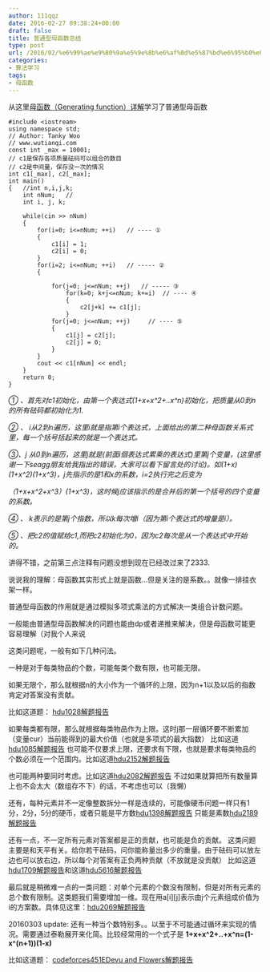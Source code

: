 ```yaml
---
author: 111qqz
date: 2016-02-27 09:38:24+00:00
draft: false
title: 普通型母函数总结
type: post
url: /2016/02/%e6%99%ae%e9%80%9a%e5%9e%8b%e6%af%8d%e5%87%bd%e6%95%b0%e6%80%bb%e7%bb%93/
categories:
- 算法学习
tags:
- 母函数
---
```


从这里[母函数（Generating function）详解](http://www.wutianqi.com/?p=596)学习了普通型母函数

    
    #include <iostream>
    using namespace std;
    // Author: Tanky Woo
    // www.wutianqi.com
    const int _max = 10001; 
    // c1是保存各项质量砝码可以组合的数目
    // c2是中间量，保存没一次的情况
    int c1[_max], c2[_max];   
    int main()
    {	//int n,i,j,k;
    	int nNum;   // 
    	int i, j, k;
     
    	while(cin >> nNum)
    	{
    		for(i=0; i<=nNum; ++i)   // ---- ①
    		{
    			c1[i] = 1;
    			c2[i] = 0;
    		}
    		for(i=2; i<=nNum; ++i)   // ----- ②
    		{
     
    			for(j=0; j<=nNum; ++j)   // ----- ③
    				for(k=0; k+j<=nNum; k+=i)  // ---- ④
    				{
    					c2[j+k] += c1[j];
    				}
    			for(j=0; j<=nNum; ++j)     // ---- ⑤
    			{
    				c1[j] = c2[j];
    				c2[j] = 0;
    			}
    		}
    		cout << c1[nNum] << endl;
    	}
    	return 0;
    }
    
    


_① 、首先对c1初始化，由第一个表达式(1+x+x^2+..x^n)初始化，把质量从0到n的所有砝码都初始化为1._

_② 、 i从2到n遍历，这里i就是指第i个表达式，上面给出的第二种母函数关系式里，每一个括号括起来的就是一个表达式。_

_③、j 从0到n遍历，这里j就是(前面i個表达式累乘的表达式)里第j个变量，(这里感谢一下seagg朋友给我指出的错误，大家可以看下留言处的讨论)。如(1+x)(1+x^2)(1+x^3)，j先指示的是1和x的系数，i=2执行完之后变为_

_（1+x+x^2+x^3）(1+x^3)，这时候j应该指示的是合并后的第一个括号的四个变量的系数。_

_④ 、 k表示的是第j个指数，所以k每次增i（因为第i个表达式的增量是i）。_

_⑤ 、把c2的值赋给c1,而把c2初始化为0，因为c2每次是从一个表达式中开始的。_

讲得不错，之前第三点注释有问题没想到现在已经改过来了2333.



说说我的理解：母函数其实形式上就是函数...但是关注的是系数。。就像一排挂衣架一样。

普通型母函数的作用就是通过模拟多项式乘法的方式解决一类组合计数问题。

一般能由普通型母函数解决的问题也能由dp或者递推来解决，但是母函数可能更容易理解（对我个人来说

这类问题呢，一般有如下几种问法。

一种是对于每类物品的个数，可能每类个数有限，也可能无限。

如果无限个，那么就根据n的大小作为一个循环的上限，因为n+1以及以后的指数肯定对答案没有贡献。

比如这道题： [hdu1028解题报告](https://111qqz.com/wordpress/2016/02/hdu1028/)

如果每类都有限，那么就根据每类物品作为上限。这时j那一层循环要不断累加（变量cur）当前能得到的最大价值（也就是多项式的最大指数） 比如这道[hdu1085解题报告](https://111qqz.com/wordpress/2016/02/hdu1085/)
也可能不仅要求上限，还要求有下限，也就是要求每类物品的个数必须在一个范围内。比如这道[hdu2152解题报告](https://111qqz.com/wordpress/2016/02/hdu2152/)

也可能两种要同时考虑。比如这道[hdu2082解题报告](https://111qqz.com/wordpress/2016/02/hdu2082/) 不过如果就算把所有数量算上也不会太大（数组存不下）的话，不考虑也可以（我懒）

还有，每种元素并不一定像整数拆分一样是连续的，可能像硬币问题一样只有1分，2分，5分的硬币，或者只能是平方数[hdu1398解题报告](https://111qqz.com/wordpress/2016/02/hdu1398/) 只能是素数[hdu2189解题报告](https://111qqz.com/wordpress/2016/02/hdu-2189-%E6%82%BC%E5%BF%B5512%E6%B1%B6%E5%B7%9D%E5%A4%A7%E5%9C%B0%E9%9C%87%E9%81%87%E9%9A%BE%E5%90%8C%E8%83%9E-%E6%9D%A5%E7%94%9F%E4%B8%80%E8%B5%B7%E8%B5%B0-%E6%AF%8D%E5%87%BD/)

还有一点，不一定所有元素对答案都是正的贡献，也可能是负的贡献。 这类问题主要是和天平有关。给你若干砝码，问你能称量出多少的重量。由于砝码可以放左边也可以放右边，所以每个对答案有正负两种贡献（不放就是没贡献）
比如这道[hdu1709解题报告](https://111qqz.com/wordpress/2016/02/hdu1709/)和这道[hdu5616解题报告](https://111qqz.com/wordpress/2016/02/hdu5616/)

最后就是稍微难一点的一类问题：对单个元素的个数没有限制，但是对所有元素的总个数有限制。这类题我们需要增加一维。现在用a[i][j]表示由j个元素组成价值为i的方案数。具体见这里：[hdu2069解题报告](https://111qqz.com/wordpress/2016/02/hdu2069/)



20160303 update: 还有一种当个数特别多。。以至于不可能通过循环来实现的情况。需要通过泰勒展开来化简。比较经常用的一个式子是 **1+x+x^2+..+x^n=(1-x^(n+1))(1-x)**

比如这道题： 
[codeforces451EDevu and Flowers解题报告](https://111qqz.com/wordpress/2016/03/cf451e/)
